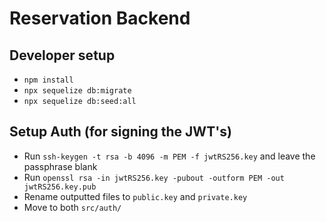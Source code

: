 # Reservation Backend

## Developer setup

* `npm install`
* `npx sequelize db:migrate`
* `npx sequelize db:seed:all`

## Setup Auth (for signing the JWT's)

* Run `ssh-keygen -t rsa -b 4096 -m PEM -f jwtRS256.key` and leave the passphrase blank
* Run `openssl rsa -in jwtRS256.key -pubout -outform PEM -out jwtRS256.key.pub`
* Rename outputted files to `public.key` and `private.key`
* Move to both `src/auth/`
